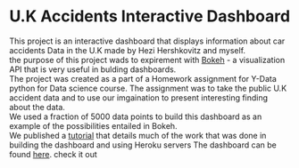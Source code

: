 # U.K Accidents Interactive Dashboard
This project is an interactive dashboard that displays information about car accidents Data in the U.K made by Hezi Hershkovitz and myself.<br>
the purpose of this project wads to expirement with [Bokeh](https://docs.bokeh.org/en/latest/index.html) - a visualization API that is very useful in bulding dashboards.<br>
The project was created as a part of a Homework assignment for Y-Data python for Data science course.
The assignment was to take the public U.K accident data and to use our imgaination to present interesting finding about the data.<br>
We used a fraction of 5000 data points to build this dashboard as an example of the possibilities entailed in Bokeh.<br>
We published a [tutorial](https://medium.com/analytics-vidhya/having-fun-with-bokeh-server-app-part-iv-tutorial-af4b3f2b1ef8)  that details much of the work that was done in building the dashboard and using Heroku servers
The dashboard can be found [here](https://ukaccidents.herokuapp.com/ukaccidents). check it out

